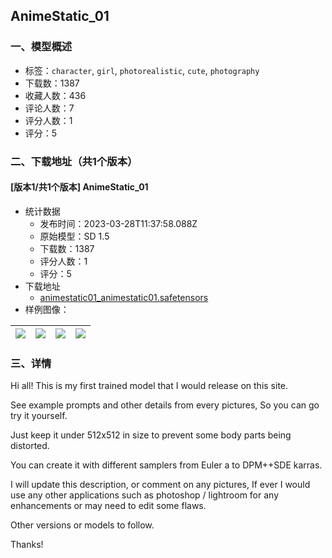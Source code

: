 ## AnimeStatic_01
### 一、模型概述

- 标签：`character`, `girl`, `photorealistic`, `cute`, `photography`
- 下载数：1387
- 收藏人数：436
- 评论人数：7
- 评分人数：1
- 评分：5

### 二、下载地址（共1个版本）

#### [版本1/共1个版本] AnimeStatic_01

- 统计数据
  - 发布时间：2023-03-28T11:37:58.088Z
  - 原始模型：SD 1.5
  - 下载数：1387
  - 评分人数：1
  - 评分：5
- 下载地址
  - [animestatic01_animestatic01.safetensors](https://civitai.com/api/download/models/19421)
- 样例图像：

| <img src="https://image.civitai.com/xG1nkqKTMzGDvpLrqFT7WA/fb1b7e30-33e4-4391-1123-d05bb3cc6100/width=450/287170.jpeg" /> | <img src="https://image.civitai.com/xG1nkqKTMzGDvpLrqFT7WA/82b5eb6b-1d9a-458c-d57a-8e87bb02c400/width=450/287169.jpeg" /> | <img src="https://image.civitai.com/xG1nkqKTMzGDvpLrqFT7WA/fef29a51-544b-4468-de97-48cf857b0c00/width=450/287168.jpeg" /> | <img src="https://image.civitai.com/xG1nkqKTMzGDvpLrqFT7WA/004b3b07-aa95-4153-776a-7effef31a000/width=450/287167.jpeg" /> |
| ---- | ---- | ---- | ---- |


### 三、详情
<p>Hi all! This is my first trained model that I would release on this site.</p><p>See example prompts and other details from every pictures, So you can go try it yourself.</p><p>Just keep it under 512x512 in size to prevent some body parts being distorted.</p><p>You can create it with different samplers from Euler a to DPM++SDE karras.</p><p>I will update this description, or comment on any pictures, If ever I would use any other applications such as photoshop / lightroom for any enhancements or may need to edit some flaws.</p><p>Other versions or models to follow.</p><p>Thanks!</p>